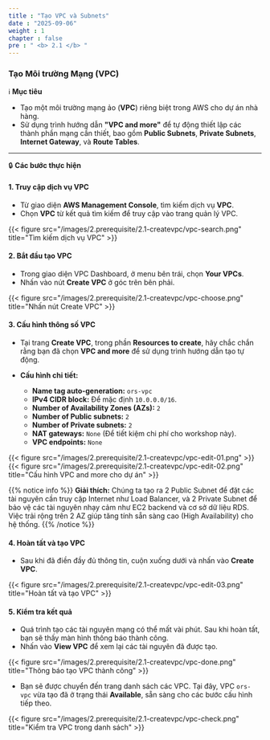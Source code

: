 ```yaml
---
title : "Tạo VPC và Subnets"
date : "2025-09-06" 
weight : 1 
chapter : false
pre : " <b> 2.1 </b> "
---
```


### Tạo Môi trường Mạng (VPC)

ℹ️ **Mục tiêu**

*   Tạo một môi trường mạng ảo (**VPC**) riêng biệt trong AWS cho dự án nhà hàng.
*   Sử dụng trình hướng dẫn **"VPC and more"** để tự động thiết lập các thành phần mạng cần thiết, bao gồm **Public Subnets**, **Private Subnets**, **Internet Gateway**, và **Route Tables**.

---

🔒 **Các bước thực hiện**

#### **1. Truy cập dịch vụ VPC**

*   Từ giao diện **AWS Management Console**, tìm kiếm dịch vụ **VPC**.
*   Chọn **VPC** từ kết quả tìm kiếm để truy cập vào trang quản lý VPC.

{{< figure src="/images/2.prerequisite/2.1-createvpc/vpc-search.png" title="Tìm kiếm dịch vụ VPC" >}}

#### **2. Bắt đầu tạo VPC**

*   Trong giao diện VPC Dashboard, ở menu bên trái, chọn **Your VPCs**.
*   Nhấn vào nút **Create VPC** ở góc trên bên phải.

{{< figure src="/images/2.prerequisite/2.1-createvpc/vpc-choose.png" title="Nhấn nút Create VPC" >}}

#### **3. Cấu hình thông số VPC**

*   Tại trang **Create VPC**, trong phần **Resources to create**, hãy chắc chắn rằng bạn đã chọn **VPC and more** để sử dụng trình hướng dẫn tạo tự động.

*   **Cấu hình chi tiết:**
    *   **Name tag auto-generation:** `ors-vpc`
    *   **IPv4 CIDR block:** Để mặc định `10.0.0.0/16`.
    *   **Number of Availability Zones (AZs):** `2`
    *   **Number of Public subnets:** `2`
    *   **Number of Private subnets:** `2`
    *   **NAT gateways:** `None` (Để tiết kiệm chi phí cho workshop này).
    *   **VPC endpoints:** `None`

{{< figure src="/images/2.prerequisite/2.1-createvpc/vpc-edit-01.png" >}}
{{< figure src="/images/2.prerequisite/2.1-createvpc/vpc-edit-02.png" title="Cấu hình VPC and more cho dự án" >}}

{{% notice info %}}
**Giải thích:** Chúng ta tạo ra 2 Public Subnet để đặt các tài nguyên cần truy cập Internet như Load Balancer, và 2 Private Subnet để bảo vệ các tài nguyên nhạy cảm như EC2 backend và cơ sở dữ liệu RDS. Việc trải rộng trên 2 AZ giúp tăng tính sẵn sàng cao (High Availability) cho hệ thống.
{{% /notice %}}

#### **4. Hoàn tất và tạo VPC**

*   Sau khi đã điền đầy đủ thông tin, cuộn xuống dưới và nhấn vào **Create VPC**.

{{< figure src="/images/2.prerequisite/2.1-createvpc/vpc-edit-03.png" title="Hoàn tất và tạo VPC" >}}

#### **5. Kiểm tra kết quả**

*   Quá trình tạo các tài nguyên mạng có thể mất vài phút. Sau khi hoàn tất, bạn sẽ thấy màn hình thông báo thành công.
*   Nhấn vào **View VPC** để xem lại các tài nguyên đã được tạo.

{{< figure src="/images/2.prerequisite/2.1-createvpc/vpc-done.png" title="Thông báo tạo VPC thành công" >}}

*   Bạn sẽ được chuyển đến trang danh sách các VPC. Tại đây, VPC `ors-vpc` vừa tạo đã ở trạng thái **Available**, sẵn sàng cho các bước cấu hình tiếp theo.

{{< figure src="/images/2.prerequisite/2.1-createvpc/vpc-check.png" title="Kiểm tra VPC trong danh sách" >}}